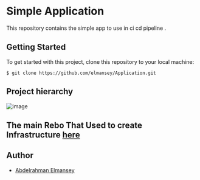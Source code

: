 # Simple Application

This repository contains the simple app to use in ci cd pipeline .



## Getting Started

To get started with this project, clone this repository to your local machine:

```
$ git clone https://github.com/elmansey/Application.git
```

## Project hierarchy
![image](https://github.com/elmansey/Application/assets/89076648/65d1e96a-6c74-4bb3-84a3-ae50b6eb031c)

## The main Rebo That Used to create Infrastructure  [here](https://github.com/elmansey/Infrastructure)


## Author
- [Abdelrahman Elmansey ](https://www.linkedin.com/in/abdelrahman-elmansey/)